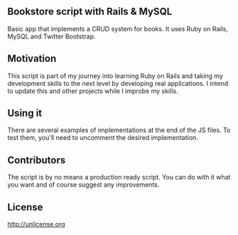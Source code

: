 ## Bookstore script with Rails & MySQL

Basic app that implements a CRUD system for books. It uses Ruby on Rails, MySQL and Twitter Bootstrap.

## Motivation

This script is part of my journey into learning Ruby on Rails and taking my development skills to the next level by developing real applications. I intend to update this and other projects while I improbe my skills.

## Using it

There are several examples of implementations at the end of the JS files. To test them, you'll need to uncomment the desired implementation.

## Contributors

The script is by no means a production ready script. You can do with it what you want and of course suggest any improvements.

## License

http://unlicense.org